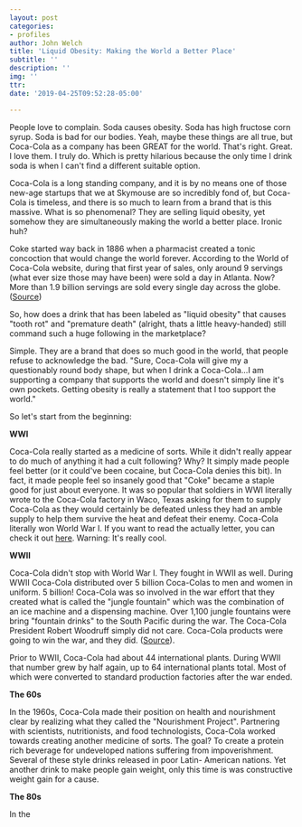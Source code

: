 ```yaml
---
layout: post
categories:
- profiles
author: John Welch
title: 'Liquid Obesity: Making the World a Better Place'
subtitle: ''
description: ''
img: ''
ttr: 
date: '2019-04-25T09:52:28-05:00'

---
```

People love to complain. Soda causes obesity. Soda has high fructose corn syrup. Soda is bad for our bodies. Yeah, maybe these things are all true, but Coca-Cola as a company has been GREAT for the world. That's right. Great. I love them. I truly do. Which is pretty hilarious because the only time I drink soda is when I can't find a different suitable option.

Coca-Cola is a long standing company, and it is by no means one of those new-age startups that we at Skymouse are so incredibly fond of, but Coca-Cola is timeless, and there is so much to learn from a brand that is this massive. What is so phenomenal? They are selling liquid obesity, yet somehow they are simultaneously making the world a better place. Ironic huh?

Coke started way back in 1886 when a pharmacist created a tonic concoction that would change the world forever. According to the World of Coca-Cola website, during that first year of sales, only around 9 servings (what ever size those may have been) were sold a day in Atlanta. Now? More than 1.9 billion servings are sold every single day across the globe. ([Source](https://www.worldofcoca-cola.com/about-us/coca-cola-history/ "about-us-coca-cola-history"))

So, how does a drink that has been labeled as "liquid obesity" that causes "tooth rot" and "premature death" (alright, thats a little heavy-handed) still command such a huge following in the marketplace? 

Simple. They are a brand that does so much good in the world, that people refuse to acknowledge the bad. "Sure, Coca-Cola will give my a questionably round body shape, but when I drink a Coca-Cola...I am supporting a company that supports the world and doesn't simply line it's own pockets. Getting obesity is really a statement that I too support the world."

So let's start from the beginning:

**WWI**

Coca-Cola really started as a medicine of sorts. While it didn't really appear to do much of anything it had a cult following? Why? It simply made people feel better (or it could've been cocaine, but Coca-Cola denies this bit). In fact, it made people feel so insanely good that "Coke" became a staple good for just about everyone. It was so popular that soldiers in WWI literally wrote to the Coca-Cola factory in Waco, Texas asking for them to supply Coca-Cola as they would certainly be defeated unless they had an amble supply to help them survive the heat and defeat their enemy. Coca-Cola literally won World War I. If you want to read the actually letter, you can check it out [here](https://www.thedailymeal.com/read-letter-wwi-troops-calling-coca-cola "read-letter-wwi-troops-calling-coca-cola"). Warning: It's really cool.

**WWII**

Coca-Cola didn't stop with World War I. They fought in WWII as well. During WWII Coca-Cola distributed over 5 billion Coca-Colas to men and women in uniform. 5 billion! Coca-Cola was so involved in the war effort that they created what is called the "jungle fountain" which was the combination of an ice machine and a dispensing machine. Over 1,100 jungle fountains were bring "fountain drinks" to the South Pacific during the war. The Coca-Cola President Robert Woodruff simply did not care. Coca-Cola products were going to win the war, and they did. ([Source](https://www.coca-colacompany.com/stories/coke-and-the-us "stories-coke-and-the-us")).

Prior to WWII, Coca-Cola had about 44 international plants. During WWII that number grew by half again, up to 64 international plants total. Most of which were converted to standard production factories after the war ended.

**The 60s**

In the 1960s, Coca-Cola made their position on health and nourishment clear by realizing what they called the "Nourishment Project". Partnering with scientists, nutritionists, and food technologists, Coca-Cola worked towards creating another medicine of sorts. The goal? To create a protein rich beverage for undeveloped nations suffering from impoverishment. Several of these style drinks released in poor Latin- American nations. Yet another drink to make people gain weight, only this time is was constructive weight gain for a cause.

**The 80s**

In the